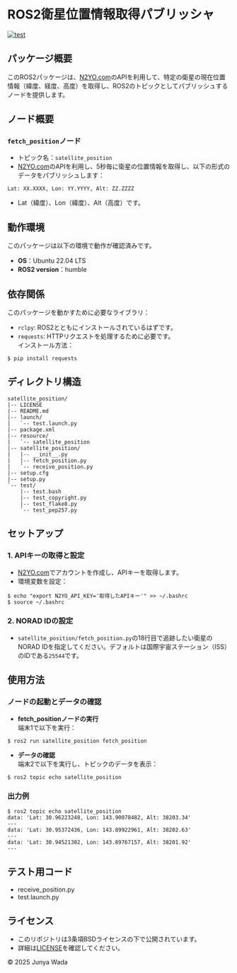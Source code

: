 # ROS2衛星位置情報取得パブリッシャ
[![test](https://github.com/JEISU20xx/satellite_position/actions/workflows/test.yml/badge.svg)](https://github.com/JEISU20xx/satellite_position/actions/workflows/test.yml)  
## パッケージ概要
このROS2パッケージは、[N2YO.com](https://www.n2yo.com/)のAPIを利用して、特定の衛星の現在位置情報（緯度、経度、高度）を取得し、ROS2のトピックとしてパブリッシュするノードを提供します。
## ノード概要
### `fetch_position`ノード
- トピック名：`satellite_position`
- [N2YO.com](https://www.n2yo.com/)のAPIを利用し、5秒毎に衛星の位置情報を取得し、以下の形式のデータをパブリッシュします：
```
Lat: XX.XXXX, Lon: YY.YYYY, Alt: ZZ.ZZZZ
```
- Lat（緯度）、Lon（緯度）、Alt（高度）です。
## 動作環境
このパッケージは以下の環境で動作が確認済みです。
- **OS**：Ubuntu 22.04 LTS
- **ROS2 version**：humble
## 依存関係
このパッケージを動かすために必要なライブラリ：
- `rclpy`: ROS2とともにインストールされているはずです。
- `requests`: HTTPリクエストを処理するために必要です。  
インストール方法：
```
$ pip install requests
```
## ディレクトリ構造
```
satellite_position/
|-- LICENSE
|-- README.md
|-- launch/
|   `-- test.launch.py
|-- package.xml
|-- resource/
|   `-- satellite_position
|-- satellite_position/
|   |-- __init__.py
|   |-- fetch_position.py
|   `-- receive_position.py
|-- setup.cfg
|-- setup.py
`-- test/
    |-- test.bash
    |-- test_copyright.py
    |-- test_flake8.py
    `-- test_pep257.py
```
## セットアップ
### 1\. APIキーの取得と設定
- [N2YO.com](https://www.n2yo.com/)でアカウントを作成し、APIキーを取得します。
- 環境変数を設定：
```
$ echo "export N2YO_API_KEY='取得したAPIキー'" >> ~/.bashrc
$ source ~/.bashrc
```
### 2\. NORAD IDの設定
- `satellite_position/fetch_position.py`の18行目で追跡したい衛星のNORAD IDを指定してください。デフォルトは国際宇宙ステーション（ISS）のIDである`25544`です。
## 使用方法
### ノードの起動とデータの確認
- **fetch_positionノードの実行**  
端末1で以下を実行：
```
$ ros2 run satellite_position fetch_position
```
- **データの確認**  
端末2で以下を実行し、トピックのデータを表示：
```
$ ros2 topic echo satellite_position
```
### 出力例
```
$ ros2 topic echo satellite_position
data: 'Lat: 30.96223248, Lon: 143.90078482, Alt: 38203.34'
---
data: 'Lat: 30.95372436, Lon: 143.89922961, Alt: 38202.63'
---
data: 'Lat: 30.94521302, Lon: 143.89767157, Alt: 38201.92'
---
```
## テスト用コード
- receive_position.py
- test.launch.py
## ライセンス
- このリポジトリは3条項BSDライセンスの下で公開されています。
- 詳細は[LICENSE](https://github.com/JEISU20xx/satellite_position/blob/master/LICENSE)を確認してください。  
  
© 2025 Junya Wada
